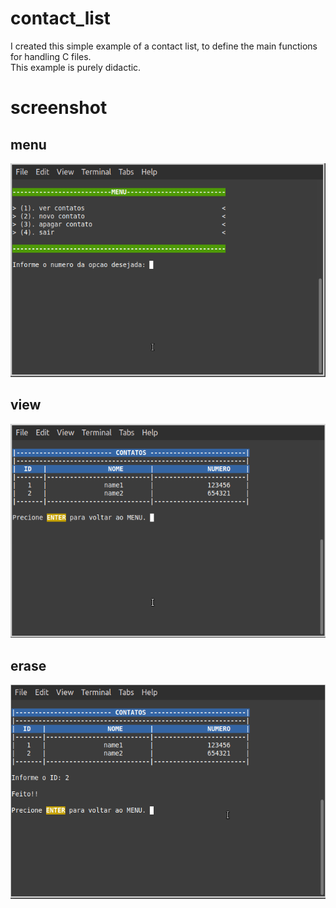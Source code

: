 # contact_list

I created this simple example of a contact list, to define the main functions for handling C files.<br>
This example is purely didactic.

# screenshot

## menu

![Alt text](./images/menu.png)

## view

![Alt text](./images/view.png)

## erase

![Alt text](./images/erase.png)
